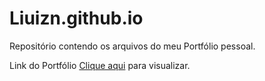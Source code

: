 # Liuizn.github.io
Repositório contendo os arquivos do meu Portfólio pessoal.


Link do Portfólio <a href="https://liuizn.github.io/">Clique aqui</a> para visualizar.
